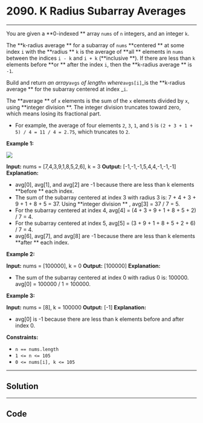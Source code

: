 # 2090. K Radius Subarray Averages

---

You are given a **0-indexed ** array `nums` of `n` integers, and an integer `k`.

The **k-radius average ** for a subarray of `nums` **centered ** at some index `i` with the **radius ** `k` is the average of **all ** elements in `nums` between the indices `i - k` and `i + k` (**inclusive **). If there are less than `k` elements before **or ** after the index `i`, then the **k-radius average ** is `-1`.

Build and return _an array_`avgs` _of length_`n` _where_`avgs[i]`_is the **k-radius average ** for the subarray centered at index _`i`.

The **average ** of `x` elements is the sum of the `x` elements divided by `x`, using **integer division **. The integer division truncates toward zero, which means losing its fractional part.

  * For example, the average of four elements `2`, `3`, `1`, and `5` is `(2 + 3 + 1 + 5) / 4 = 11 / 4 = 2.75`, which truncates to `2`.



 

**Example 1:**

![](https://assets.leetcode.com/uploads/2021/11/07/eg1.png)


**Input:** nums = [7,4,3,9,1,8,5,2,6], k = 3
**Output:** [-1,-1,-1,5,4,4,-1,-1,-1]
**Explanation:**
- avg[0], avg[1], and avg[2] are -1 because there are less than k elements **before ** each index.
- The sum of the subarray centered at index 3 with radius 3 is: 7 + 4 + 3 + 9 + 1 + 8 + 5 = 37.
  Using **integer division ** , avg[3] = 37 / 7 = 5.
- For the subarray centered at index 4, avg[4] = (4 + 3 + 9 + 1 + 8 + 5 + 2) / 7 = 4.
- For the subarray centered at index 5, avg[5] = (3 + 9 + 1 + 8 + 5 + 2 + 6) / 7 = 4.
- avg[6], avg[7], and avg[8] are -1 because there are less than k elements **after ** each index.


**Example 2:**


**Input:** nums = [100000], k = 0
**Output:** [100000]
**Explanation:**
- The sum of the subarray centered at index 0 with radius 0 is: 100000.
  avg[0] = 100000 / 1 = 100000.


**Example 3:**


**Input:** nums = [8], k = 100000
**Output:** [-1]
**Explanation:** 
- avg[0] is -1 because there are less than k elements before and after index 0.


 

**Constraints:**

  * `n == nums.length`
  * `1 <= n <= 105`
  * `0 <= nums[i], k <= 105`

---

## Solution



---

## Code
```python


```